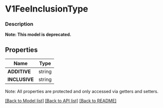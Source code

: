 # V1FeeInclusionType

### Description


**Note: This model is deprecated.**

## Properties
Name | Type
------------ | -------------
**ADDITIVE** | string
**INCLUSIVE** | string

Note: All properties are protected and only accessed via getters and setters.

[[Back to Model list]](../../README.md#documentation-for-models) [[Back to API list]](../../README.md#documentation-for-api-endpoints) [[Back to README]](../../README.md)

